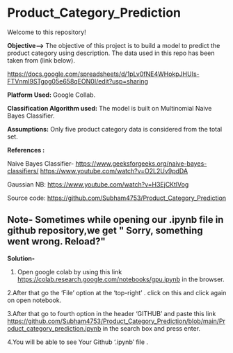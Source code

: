# Product_Category_Prediction

Welcome to this repository! 

**Objective-->** The objective of this project is to build a model to predict the product category using description.
The data used in this repo has been taken from (link below).

https://docs.google.com/spreadsheets/d/1pLv0fNE4WHokpJHUIs-FTVnmI9STgog05e658qEON0I/edit?usp=sharing

**Platform Used:** Google Collab.

**Classification Algorithm used:** The model is built on Multinomial Naive Bayes Classifier.

**Assumptions:** Only five product category data is considered from the total set.

**References :**

Naive Bayes Classifier- https://www.geeksforgeeks.org/naive-bayes-classifiers/
https://www.youtube.com/watch?v=O2L2Uv9pdDA

Gaussian NB: https://www.youtube.com/watch?v=H3EjCKtlVog

Source code: https://github.com/Subham4753/Product_Category_Prediction

## **Note- Sometimes while opening our .ipynb file in github repository,we get " Sorry, something went wrong. Reload?"**

**Solution-**


1. Open google colab by using this link https://colab.research.google.com/notebooks/gpu.ipynb in the browser. 
              
2.After that go the ‘File’ option at the ‘top-right’ . click on this and click again on open notebook.

3.After that go to fourth option in the header ‘GITHUB’ and paste this link  https://github.com/Subham4753/Product_Category_Prediction/blob/main/Product_category_prediction.ipynb   in the search box and press enter.

4.You will be able to see Your Github ‘.ipynb’ file .
    

    





